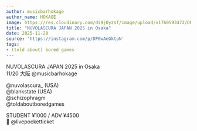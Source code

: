 ```yaml
---
author: musicbarhokage
author_name: HOKAGE
image: https://res.cloudinary.com/ds9j0yzsf/image/upload/v1760593472/DP0wAeGktpN.jpg
title: "NUVOLASCURA JAPAN 2025 in Osaka"
date: 2025-11-20
source: 'https://instagram.com/p/DP0wAeGktpN'
tags:
- (told about) bored games
---
```

NUVOLASCURA JAPAN 2025 in Osaka<br>
11/20 大阪 @musicbarhokage 

@nuvolascura_ (USA)<br>
@blankstate (USA)<br>
@schizophragm <br>
@toldaboutboredgames 

STUDENT ¥1000 / ADV ¥4500<br>
🎫 @livepocketticket